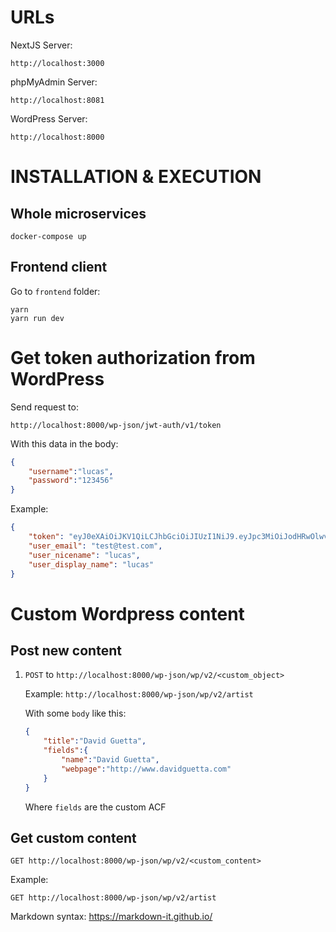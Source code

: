 
# URLs

NextJS Server:
```
http://localhost:3000
```
phpMyAdmin Server:
```
http://localhost:8081
```
WordPress Server:
```
http://localhost:8000
```

# INSTALLATION & EXECUTION
## Whole microservices
```
docker-compose up
```

## Frontend client
Go to ```frontend``` folder:

```
yarn
yarn run dev
```

# Get token authorization from WordPress

Send request to:
```
http://localhost:8000/wp-json/jwt-auth/v1/token
```

With this data in the body:
```json
{
	"username":"lucas",
	"password":"123456"
}
```
Example:

```json
{
    "token": "eyJ0eXAiOiJKV1QiLCJhbGciOiJIUzI1NiJ9.eyJpc3MiOiJodHRwOlwvXC9sb2NhbGhvc3Q6ODAwMCIsImlhdCI6MTU2MDM3NjU1MiwibmJmIjoxNTYwMzc2NTUyLCJleHAiOjE1NjA5ODEzNTIsImRhdGEiOnsidXNlciI6eyJpZCI6IjIifX19.7A7gC8nV952RMbh7gI6REj7aaEWop19EKXkLpt0LMC0",
    "user_email": "test@test.com",
    "user_nicename": "lucas",
    "user_display_name": "lucas"
}
```

# Custom Wordpress content
## Post new content


1. `POST` to `http://localhost:8000/wp-json/wp/v2/<custom_object>`

    Example: `http://localhost:8000/wp-json/wp/v2/artist`

    With some `body` like this:
    
    ```json
    {
        "title":"David Guetta",
        "fields":{
            "name":"David Guetta",
            "webpage":"http://www.davidguetta.com"
        }
    }
    ```
    Where `fields` are the custom ACF


## Get custom content

```
GET http://localhost:8000/wp-json/wp/v2/<custom_content>
```

Example:
```
GET http://localhost:8000/wp-json/wp/v2/artist
```


Markdown syntax:
https://markdown-it.github.io/